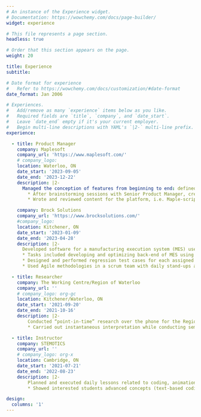 ```yaml
---
# An instance of the Experience widget.
# Documentation: https://wowchemy.com/docs/page-builder/
widget: experience

# This file represents a page section.
headless: true

# Order that this section appears on the page.
weight: 20

title: Experience
subtitle:

# Date format for experience
#   Refer to https://wowchemy.com/docs/customization/#date-format
date_format: Jan 2006

# Experiences.
#   Add/remove as many `experience` items below as you like.
#   Required fields are `title`, `company`, and `date_start`.
#   Leave `date_end` empty if it's your current employer.
#   Begin multi-line descriptions with YAML's `|2-` multi-line prefix.
experience:

  - title: Product Manager
    company: Maplesoft
    company_url: 'https://www.maplesoft.com/'
    # company_logo:
    location: Waterloo, ON
    date_start: '2023-09-05'
    date_end: '2023-12-22'
    description: |2-
      Managed the conception of features from beginning to end: defined the problem, identified users, researched solutions and designed a Figma wireframe accordingly to present to CEO and Director of Product Management. Then collaborated with developers, UI/UX designer, and QA to create final product
        * After brainstorming sessions with Senior Product Manager, created Figma prototypes of various potential feature V1s
        * Wrote and reviewed content for the platform, i.e. Maple-scripted mathematical documents and blog posts, to ensure that they are visually appealing and writing is cohesive for the user

    company: Brock Solutions
    company_url: 'https://www.brocksolutions.com/'
    #company_logo: 
    location: Kitchener, ON
    date_start: '2023-01-09'
    date_end: '2023-04-28'
    description: |2-
      Developed software for a manufacturing execution system (MES) used in an airbag manufacturing facility for Tesla, Toyota, Ford, and other major brands in order to streamline production process. 
      * Tasks included developing and optimizing back-end of MES using Java and SQL, e.g. SSMS database queries in IntelliJ and front-end development using JavaScript within the Thingworx framework, all in a Linux environment
      * Designed and performed regression test cases for each assigned task to ensure high quality system performance
      * Used Agile methodologies in a scrum team with daily stand-ups and sprint planning/overview meetings

  - title: Researcher
    company: The Working Centre/Region of Waterloo
    company_url: ''
    # company_logo: org-gc
    location: Kitchener/Waterloo, ON
    date_start: '2021-09-20'
    date_end: '2021-10-16'
    description: |2-
        Conducted “point-in-time” research over the phone for the Region of Waterloo to assess hidden homelessness among the Arabic-speaking community
        * Carried out instantaneous interpretation while conducting semi-structured interviews and used Excel to digitally log results, which are used by the Region of Waterloo to improve their support programs

  - title: Instructor
    company: STEMOTICS
    company_url: ''
    # company_logo: org-x
    location: Cambridge, ON
    date_start: '2021-07-21'
    date_end: '2022-08-23'
    description: |2-
        Planned and executed daily lessons related to coding, animation, game design, and robotics for children aged 4-14 independently and with a team
        * Showed interested students advanced concepts (text-based coding such as Python and HTML), developing coding and interpersonal skills

design:
  columns: '1'
---
```

